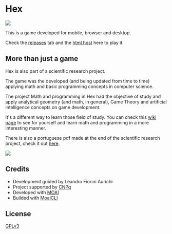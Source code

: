 # Hex

![](https://github.com/luanorlandi/Hex/blob/master/wiki/hex.png)

This is a game developed for mobile, browser and desktop.

Check the [releases](https://github.com/luanorlandi/Hex/releases) tab and the [html host](https://luanorlandi.github.io/Hex/) here to play it.

## More than just a game

Hex is also part of a scientific research project.

The game was the developed (and being updated from time to time) applying math and basic programming concepts in computer science.

The project Math and programming in Hex had the objective of study and apply analytical geometry (and math, in general), Game Theory and artificial intelligence concepts on game development.

It's a different way to learn those field of study. You can check this [wiki page](https://github.com/luanorlandi/Hex/wiki) to see for yourself and learn math and programming in a more interesting manner.

There is also a portuguese pdf made at the end of the scientific research project, check it out [here](https://github.com/luanorlandi/Hex/blob/master/wiki/Matem%C3%A1tica%20e%20programa%C3%A7%C3%A3o%20em%20Hex.pdf).

![](https://github.com/luanorlandi/Hex/blob/master/wiki/screenshot.png)

## Credits

- Development guided by Leandro Fiorini Aurichi
- Project supported by [CNPq](http://cnpq.br/)
- Developed with [MOAI](http://getmoai.com/)
- Builded with [MoaiCLI](http://halfnelson.github.io/moaicli/)

## License
[GPLv3](https://github.com/luanorlandi/Swift-Space-Battle/blob/master/LICENSE)
